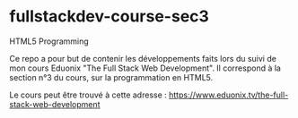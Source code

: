# fullstackdev-course-sec3
HTML5 Programming

Ce repo a pour but de contenir les développements faits lors du suivi de mon cours Eduonix "The Full Stack Web Development". Il correspond à la section n°3 du cours, sur la programmation en HTML5.

Le cours peut être trouvé à cette adresse : https://www.eduonix.tv/the-full-stack-web-development
